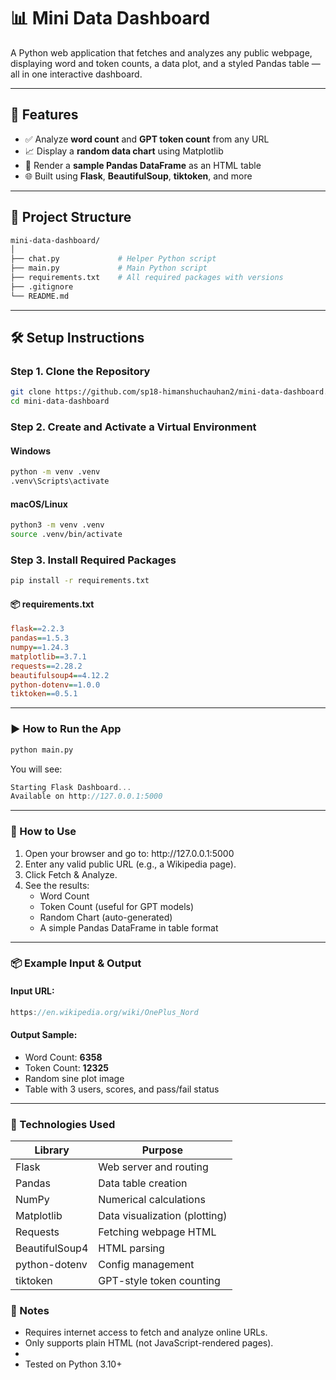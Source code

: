 # 📊 Mini Data Dashboard

A Python web application that fetches and analyzes any public webpage, displaying word and token counts, a data plot, and a styled Pandas table — all in one interactive dashboard.

---

## 🚀 Features

- ✅ Analyze **word count** and **GPT token count** from any URL
- 📈 Display a **random data chart** using Matplotlib
- 🧮 Render a **sample Pandas DataFrame** as an HTML table
- 🌐 Built using **Flask**, **BeautifulSoup**, **tiktoken**, and more

---

## 📁 Project Structure

```bash
mini-data-dashboard/
│
├── chat.py             # Helper Python script
├── main.py             # Main Python script
├── requirements.txt    # All required packages with versions
├── .gitignore  
└── README.md
```

---

## 🛠️ Setup Instructions

### Step 1. Clone the Repository

```bash
git clone https://github.com/sp18-himanshuchauhan2/mini-data-dashboard.git
cd mini-data-dashboard
```

### Step 2. Create and Activate a Virtual Environment

#### Windows
```bash
python -m venv .venv
.venv\Scripts\activate
```

#### macOS/Linux
```bash
python3 -m venv .venv
source .venv/bin/activate
```

### Step 3. Install Required Packages

```bash
pip install -r requirements.txt
```

#### 📦 requirements.txt
```ini
flask==2.2.3
pandas==1.5.3
numpy==1.24.3
matplotlib==3.7.1
requests==2.28.2
beautifulsoup4==4.12.2
python-dotenv==1.0.0
tiktoken==0.5.1
```

---

### ▶️ How to Run the App

```bash
python main.py
```

<p>You will see:</p>

```cpp
Starting Flask Dashboard...
Available on http://127.0.0.1:5000
```

---

### 🧪 How to Use
<ol>
    <li>Open your browser and go to: http://127.0.0.1:5000</li>
    <li>Enter any valid public URL (e.g., a Wikipedia page).</li>
    <li>Click Fetch & Analyze.</li>
    <li>See the results:<ul>
        <li>Word Count</li>
        <li>Token Count (useful for GPT models)</li>
        <li>Random Chart (auto-generated)</li>
        <li>A simple Pandas DataFrame in table format</li>
    </ul></li>
</ol>

---

### 📦 Example Input & Output

#### Input URL:

```cpp
https://en.wikipedia.org/wiki/OnePlus_Nord
```

#### Output Sample:
<ul>
    <li>Word Count: <b>6358</b></li>
    <li>Token Count: <b>12325</b></li>
    <li>Random sine plot image</li>
    <li>Table with 3 users, scores, and pass/fail status</li>
</ul>

---

### 🧰 Technologies Used

| Library         | Purpose                           |
|-----------------|------------------------------------|
| Flask           | Web server and routing             |
| Pandas          | Data table creation                |
| NumPy           | Numerical calculations             |
| Matplotlib      | Data visualization (plotting)      |
| Requests        | Fetching webpage HTML              |
| BeautifulSoup4  | HTML parsing                       |
| python-dotenv   | Config management                  |
| tiktoken        | GPT-style token counting           |

### 📌 Notes
<ul>
    <li>Requires internet access to fetch and analyze online URLs.</li>
    <li>Only supports plain HTML (not JavaScript-rendered pages).<li>
    <li>Tested on Python 3.10+</li>
</ul>